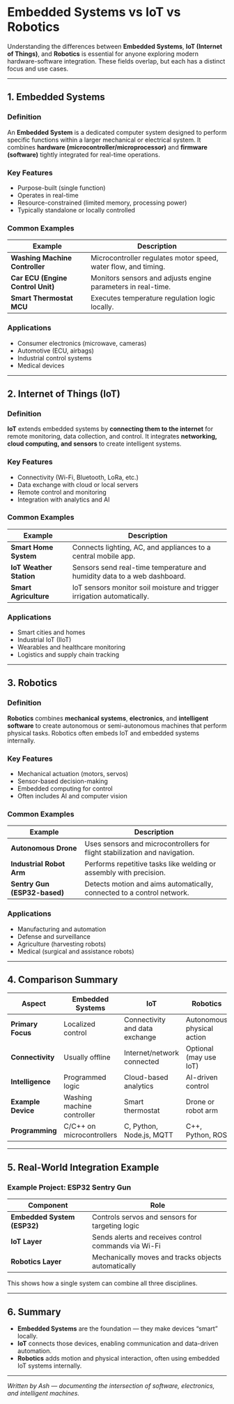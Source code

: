 # Embedded Systems vs IoT vs Robotics

Understanding the differences between **Embedded Systems**, **IoT (Internet of Things)**, and **Robotics** is essential for anyone exploring modern hardware-software integration. These fields overlap, but each has a distinct focus and use cases.

---

## 1. Embedded Systems

### Definition
An **Embedded System** is a dedicated computer system designed to perform specific functions within a larger mechanical or electrical system. It combines **hardware (microcontroller/microprocessor)** and **firmware (software)** tightly integrated for real-time operations.

### Key Features
- Purpose-built (single function)
- Operates in real-time
- Resource-constrained (limited memory, processing power)
- Typically standalone or locally controlled

### Common Examples
| Example | Description |
|----------|-------------|
| **Washing Machine Controller** | Microcontroller regulates motor speed, water flow, and timing. |
| **Car ECU (Engine Control Unit)** | Monitors sensors and adjusts engine parameters in real-time. |
| **Smart Thermostat MCU** | Executes temperature regulation logic locally. |

### Applications
- Consumer electronics (microwave, cameras)
- Automotive (ECU, airbags)
- Industrial control systems
- Medical devices

---

## 2. Internet of Things (IoT)

### Definition
**IoT** extends embedded systems by **connecting them to the internet** for remote monitoring, data collection, and control. It integrates **networking, cloud computing, and sensors** to create intelligent systems.

### Key Features
- Connectivity (Wi-Fi, Bluetooth, LoRa, etc.)
- Data exchange with cloud or local servers
- Remote control and monitoring
- Integration with analytics and AI

### Common Examples
| Example | Description |
|----------|-------------|
| **Smart Home System** | Connects lighting, AC, and appliances to a central mobile app. |
| **IoT Weather Station** | Sensors send real-time temperature and humidity data to a web dashboard. |
| **Smart Agriculture** | IoT sensors monitor soil moisture and trigger irrigation automatically. |

### Applications
- Smart cities and homes
- Industrial IoT (IIoT)
- Wearables and healthcare monitoring
- Logistics and supply chain tracking

---

## 3. Robotics

### Definition
**Robotics** combines **mechanical systems**, **electronics**, and **intelligent software** to create autonomous or semi-autonomous machines that perform physical tasks. Robotics often embeds IoT and embedded systems internally.

### Key Features
- Mechanical actuation (motors, servos)
- Sensor-based decision-making
- Embedded computing for control
- Often includes AI and computer vision

### Common Examples
| Example | Description |
|----------|-------------|
| **Autonomous Drone** | Uses sensors and microcontrollers for flight stabilization and navigation. |
| **Industrial Robot Arm** | Performs repetitive tasks like welding or assembly with precision. |
| **Sentry Gun (ESP32-based)** | Detects motion and aims automatically, connected to a control network. |

### Applications
- Manufacturing and automation
- Defense and surveillance
- Agriculture (harvesting robots)
- Medical (surgical and assistance robots)

---

## 4. Comparison Summary

| Aspect | Embedded Systems | IoT | Robotics |
|--------|------------------|-----|-----------|
| **Primary Focus** | Localized control | Connectivity and data exchange | Autonomous physical action |
| **Connectivity** | Usually offline | Internet/network connected | Optional (may use IoT) |
| **Intelligence** | Programmed logic | Cloud-based analytics | AI-driven control |
| **Example Device** | Washing machine controller | Smart thermostat | Drone or robot arm |
| **Programming** | C/C++ on microcontrollers | C, Python, Node.js, MQTT | C++, Python, ROS |

---

## 5. Real-World Integration Example

### Example Project: **ESP32 Sentry Gun**
| Component | Role |
|------------|------|
| **Embedded System (ESP32)** | Controls servos and sensors for targeting logic |
| **IoT Layer** | Sends alerts and receives control commands via Wi-Fi |
| **Robotics Layer** | Mechanically moves and tracks objects automatically |

This shows how a single system can combine all three disciplines.

---

## 6. Summary

- **Embedded Systems** are the foundation — they make devices “smart” locally.  
- **IoT** connects those devices, enabling communication and data-driven automation.  
- **Robotics** adds motion and physical interaction, often using embedded IoT systems internally.

---

*Written by Ash — documenting the intersection of software, electronics, and intelligent machines.*
